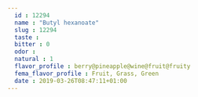 ```yaml
---
  id : 12294
  name : "Butyl hexanoate"
  slug : 12294
  taste : 
  bitter : 0
  odor : 
  natural : 1
  flavor_profile : berry@pineapple@wine@fruit@fruity
  fema_flavor_profile : Fruit, Grass, Green
  date : 2019-03-26T08:47:11+01:00
---
```




